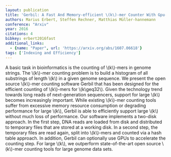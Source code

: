 ```yaml
---
layout: publication
title: 'Gerbil: A Fast And Memory-efficient \(k\)-mer Counter With Gpu-support'
authors: Marius Erbert, Steffen Rechner, Matthias Müller-hannemann
conference: "Arxiv"
year: 2016
citations: 4
bibkey: erbert2016fast
additional_links:
  - {name: "Paper", url: 'https://arxiv.org/abs/1607.06618'}
tags: ['Indexing and Efficiency']
---
```

A basic task in bioinformatics is the counting of \\(k\\)-mers in genome strings.
The \\(k\\)-mer counting problem is to build a histogram of all substrings of
length \\(k\\) in a given genome sequence. We present the open source \\(k\\)-mer
counting software Gerbil that has been designed for the efficient counting of
\\(k\\)-mers for \\(k\geq32\\). Given the technology trend towards long reads of
next-generation sequencers, support for large \\(k\\) becomes increasingly
important. While existing \\(k\\)-mer counting tools suffer from excessive memory
resource consumption or degrading performance for large \\(k\\), Gerbil is able to
efficiently support large \\(k\\) without much loss of performance. Our software
implements a two-disk approach. In the first step, DNA reads are loaded from
disk and distributed to temporary files that are stored at a working disk. In a
second step, the temporary files are read again, split into \\(k\\)-mers and
counted via a hash table approach. In addition, Gerbil can optionally use GPUs
to accelerate the counting step. For large \\(k\\), we outperform state-of-the-art
open source \\(k\\)-mer counting tools for large genome data sets.
